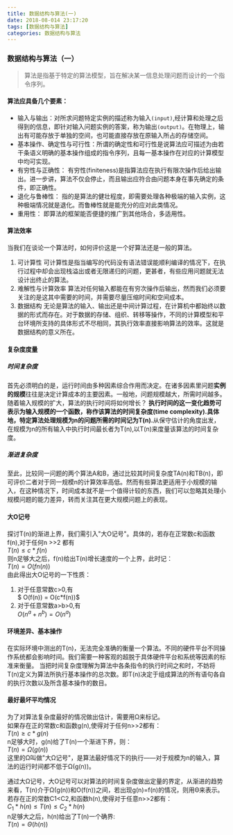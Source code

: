 ```yaml
---
title: 数据结构与算法(一)
date: 2018-08-014 23:17:20
tags: [数据结构与算法]
categories: 数据结构与算法
---
```



    

<script type="text/javascript" async src="https://cdn.mathjax.org/mathjax/latest/MathJax.js?config=TeX-MML-AM_CHTML"> </script>


### 数据结构与算法（一）
> 算法是指基于特定的算法模型，旨在解决某一信息处理问题而设计的一个指令序列。

#### 算法应具备几个要素： 
- 输入与输出：对所求问题特定实例的描述称为输入`(input)`,经计算和处理之后得到的信息，即针对输入问题实例的答案，称为输出`(output)`。在物理上，输出有可能存放于单独的空间，也可能直接存放在原输入所占的存储空间。
- 基本操作、确定性与可行性：所谓的确定性和可行性是说算法应可描述为由若干条语义明确的基本操作组成的指令序列，且每一基本操作在对应的计算模型中均可实现。
- 有穷性与正确性： 有穷性(finiteness)是指算法应在执行有限次操作后给出输出。进一步讲，算法不仅会停止，而且输出应符合由问题本身在事先确定的条件，即正确性。
- 退化与鲁棒性： 指的是算法的健壮程度，即需要处理各种极端的输入实例，这种极端情况就是退化。而鲁棒性就是能充分的应对此类情况。
- 重用性： 即算法的框架能否便捷的推广到其他场合，多适用性。

#### 算法效率
当我们在谈论一个算法时，如何评价这是一个好算法还是一般的算法。
1. 可计算性
可计算性是指当编写的代码没有语法错误能顺利编译的情况下，在执行过程中却会出现栈溢出或者无限递归的问题，更甚者，有些应用问题就无法设计出终止的算法。
2. 难解性与计算效率
算法对任何输入都能在有穷次操作后输出，然而我们必须要关注的是这其中需要的时间，并需要尽量压缩时间和空间成本。
3. 数据结构
无论是算法的输入、输出还是中间计算过程，在计算机中都始终以数据的形式而存在。对于数据的存储、组织、转移等操作，不同的计算模型和平台环境所支持的具体形式不尽相同，其执行效率直接影响算法的效率。这就是数据结构的意义所在。

#### 复杂度度量
##### 时间复杂度
首先必须明白的是，运行时间由多种因素综合作用而决定。在诸多因素里问题<b>实例的规模</b>往往是决定计算成本的主要因素。一般地，问题规模越大，所需时间越多。
随着输入规模的扩大，算法的执行时间将如何增长？
<b>执行时间的这一变化趋势可表示为输入规模的一个函数，称作该算法的时间复杂度(time complexity).具体地，特定算法处理规模为n的问题所需的时间记为T(n).</b>从保守估计的角度出发，在规模为n的所有输入中执行时间最长者为T(n),以T(n)来度量该算法的时间复杂度。
##### 渐进复杂度
至此，比较同一问题的两个算法A和B，通过比较其时间复杂度TA(n)和TB(n)，即可评价二者对于同一规模n的计算效率高低。然而有些算法更适用于小规模的输入，在这种情况下，时间成本就不是一个值得计较的东西，我们可以忽略其处理小规模问题的能力差异，转而关注其在更大规模问题上的表现。
#### 大O记号
探讨T(n)的渐进上界，我们需引入"大O记号"。具体的，若存在正常数c和函数f(n),对于任何n >>2 都有<br>
$T(n) ≤ c*f(n)$<br>
则n足够大之后，f(n)给出T(n)增长速度的一个上界，此时记：<br>
$T(n) = O(fn(n))$<br>
由此得出大O记号的一下性质：<br>
1. 对于任意常数c>0,有<br>
$ O(f(n)) = O(c*f(n))$<br>
2. 对于任意常数a>b>0,有<br>
$O(n^a + n^b) = O(n^a)$<br>

#### 环境差异、基本操作
在实际环境中测出的T(n)，无法完全准确的衡量一个算法。不同的硬件平台不同操作系统都会影响时间。我们需要一种客观的超脱于具体硬件平台和系统等因素的标准来衡量。
当把时间复杂度理解为算法中各条指令的执行时间之和时，不妨将T(n)定义为算法所执行基本操作的总次数。即T(n)决定于组成算法的所有语句各自的执行次数以及所含基本操作的数目。
#### 最好最坏平均情况
为了对算法复杂度最好的情况做出估计，需要用Ω来标记。<br>
如果存在正的常数c和函数g(n),使得对于任何n>>2都有：<br>
    $T(n) ≥ c*g(n)$<br>
n足够大时，g(n)给了T(n)一个渐进下界，则：<br>
    $T(n) = Ω(g(n))$<br>
这里的Ω叫做"大Ω记号"，是算法最好情况下的执行——对于规模为n的输入，算法的运行时间都不低于Ω(g(n))。

通过大Ω记号，大O记号可以对算法的时间复杂度做出定量的界定，从渐进的趋势来看，T(n)介于Ω(g(n))和O(f(n))之间，若出现g(n)=f(n)的情况，则用Θ来表示。
若存在正的常数C1<C2,和函数h(n),使得对于任意n>>2都有：<br>
    $C_1*h(n) ≤ T(n) ≤ C_2*h(n)$<br>
n足够大之后，h(n)给出了T(n)一个确界:<br>
    $T(n) = Θ(h(n))$<br>
